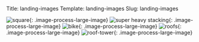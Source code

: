 Title: landing-images
Template: landing-images
Slug: landing-images

![square]({static}/images/landing/square.jpeg){: .image-process-large-image}
![super heavy stacking]({static}/images/landing/starship-first-stacking.png){: .image-process-large-image}
![bike]({static}/images/landing/bike.jpeg){: .image-process-large-image}
![roofs]({static}/images/landing/roofs.jpeg){: .image-process-large-image}
![roof-tower]({static}/images/landing/roof-tower.jpeg){: .image-process-large-image}
